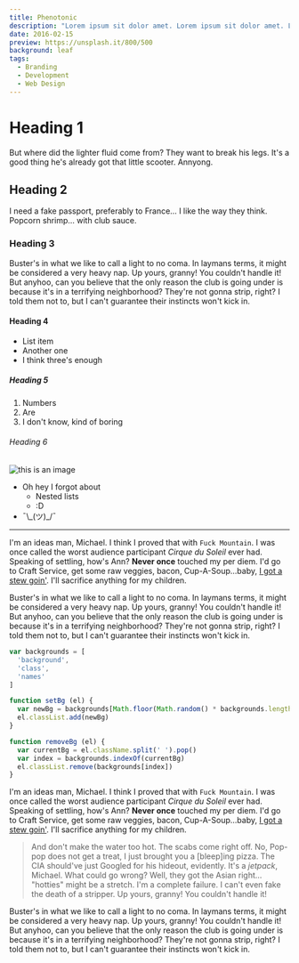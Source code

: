 ```yaml
---
title: Phenotonic
description: "Lorem ipsum sit dolor amet. Lorem ipsum sit dolor amet. Lorem ipsum sit dolor amet. Lorem ipsum sit dolor amet. Lorem ipsum sit dolor amet. Lorem ipsum sit dolor amet."
date: 2016-02-15
preview: https://unsplash.it/800/500
background: leaf
tags:
  - Branding
  - Development
  - Web Design
---
```


# Heading 1

But where did the lighter fluid come from? They want to break his legs. It's a good thing he's already got that little scooter. Annyong.

## Heading 2

I need a fake passport, preferably to France… I like the way they think. Popcorn shrimp… with club sauce.

### Heading 3

Buster's in what we like to call a light to no coma. In laymans terms, it might be considered a very heavy nap. Up yours, granny! You couldn't handle it! But anyhoo, can you believe that the only reason the club is going under is because it's in a terrifying neighborhood? They're not gonna strip, right? I told them not to, but I can't guarantee their instincts won't kick in.

#### Heading 4

* List item
* Another one
* I think three's enough

##### Heading 5

1. Numbers
2. Are
3. I don't know, kind of boring

###### Heading 6

![this is an image](http://unsplash.it/1000/500)

* Oh hey I forgot about
  * Nested lists
  * :D
* ¯\\\_(ツ)\_/¯

***

I'm an ideas man, Michael. I think I proved that with `Fuck Mountain`. I was once called the worst audience participant _Cirque du Soleil_ ever had. Speaking of settling, how's Ann? **Never once** touched my per diem. I'd go to Craft Service, get some raw veggies, bacon, Cup-A-Soup…baby, [I got a stew goin'](http://google.com). I'll sacrifice anything for my children.

Buster's in what we like to call a light to no coma. In laymans terms, it might be considered a very heavy nap. Up yours, granny! You couldn't handle it! But anyhoo, can you believe that the only reason the club is going under is because it's in a terrifying neighborhood? They're not gonna strip, right? I told them not to, but I can't guarantee their instincts won't kick in.

```js
var backgrounds = [
  'background',
  'class',
  'names'
]

function setBg (el) {
  var newBg = backgrounds[Math.floor(Math.random() * backgrounds.length)]
  el.classList.add(newBg)
}

function removeBg (el) {
  var currentBg = el.className.split(' ').pop()
  var index = backgrounds.indexOf(currentBg)
  el.classList.remove(backgrounds[index])
}
```

I'm an ideas man, Michael. I think I proved that with `Fuck Mountain`. I was once called the worst audience participant _Cirque du Soleil_ ever had. Speaking of settling, how's Ann? **Never once** touched my per diem. I'd go to Craft Service, get some raw veggies, bacon, Cup-A-Soup…baby, [I got a stew goin'](http://google.com). I'll sacrifice anything for my children.

> And don't make the water too hot. The scabs come right off. No, Pop-pop does not get a treat, I just brought you a [bleep]ing pizza. The CIA should've just Googled for his hideout, evidently. It's a _jetpack_, Michael. What could go wrong? Well, they got the Asian right… "hotties" might be a stretch. I'm a complete failure. I can't even fake the death of a stripper. Up yours, granny! You couldn't handle it!

Buster's in what we like to call a light to no coma. In laymans terms, it might be considered a very heavy nap. Up yours, granny! You couldn't handle it! But anyhoo, can you believe that the only reason the club is going under is because it's in a terrifying neighborhood? They're not gonna strip, right? I told them not to, but I can't guarantee their instincts won't kick in.
